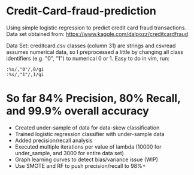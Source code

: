 # Credit-Card-fraud-prediction
Using simple logistic regression to predict credit card fraud transactions. Data set obtained from: https://www.kaggle.com/dalpozz/creditcardfraud

Data Set: creditcard.csv classes (column 31) are strings and csvread assumes numerical data, so I preprocessed a little by changing all class identifiers (e.g. "0", "1") to numerical 0 or 1. Easy to do in vim, run:
```
:%s/,"0"/,0/gi
:%s/,"1"/,1/gi
```

# So far 84% Precision, 80% Recall, and 99.9% overall accuracy

- Created under-sample of data for data-skew classification
- Trained logistic regression classifier with under-sample data
- Added precision/recall analysis
- Executed multiple iterations per value of lambda (10000 for under_sample, and 3000 for entire data set)
- Graph learning curves to detect bias/variance issue (WIP)
- Use SMOTE and RF to push precision/recall to 98%+
